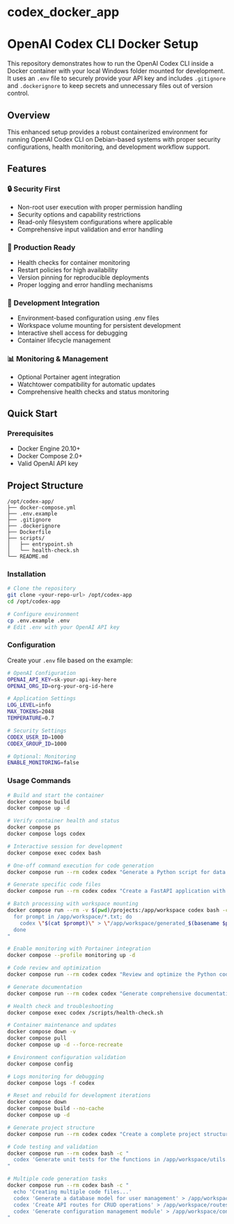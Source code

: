 # codex_docker_app

# OpenAI Codex CLI Docker Setup

This repository demonstrates how to run the OpenAI Codex CLI inside a Docker container with your local Windows folder mounted for development. It uses an `.env` file to securely provide your API key and includes `.gitignore` and `.dockerignore` to keep secrets and unnecessary files out of version control.

## Overview

This enhanced setup provides a robust containerized environment for running OpenAI Codex CLI on Debian-based systems with proper security configurations, health monitoring, and development workflow support.

## Features

### 🔒 Security First
- Non-root user execution with proper permission handling
- Security options and capability restrictions  
- Read-only filesystem configurations where applicable
- Comprehensive input validation and error handling

### 🚀 Production Ready
- Health checks for container monitoring
- Restart policies for high availability
- Version pinning for reproducible deployments
- Proper logging and error handling mechanisms

### 🔧 Development Integration
- Environment-based configuration using .env files
- Workspace volume mounting for persistent development
- Interactive shell access for debugging
- Container lifecycle management

### 📊 Monitoring & Management
- Optional Portainer agent integration
- Watchtower compatibility for automatic updates
- Comprehensive health checks and status monitoring

## Quick Start

### Prerequisites
- Docker Engine 20.10+
- Docker Compose 2.0+
- Valid OpenAI API key

## Project Structure

```
/opt/codex-app/
├── docker-compose.yml
├── .env.example
├── .gitignore
├── .dockerignore
├── Dockerfile
├── scripts/
│   ├── entrypoint.sh
│   └── health-check.sh
└── README.md
```

### Installation

```bash
# Clone the repository
git clone <your-repo-url> /opt/codex-app
cd /opt/codex-app

# Configure environment
cp .env.example .env
# Edit .env with your OpenAI API key
```

### Configuration

Create your `.env` file based on the example:

```bash
# OpenAI Configuration
OPENAI_API_KEY=sk-your-api-key-here
OPENAI_ORG_ID=org-your-org-id-here

# Application Settings
LOG_LEVEL=info
MAX_TOKENS=2048
TEMPERATURE=0.7

# Security Settings
CODEX_USER_ID=1000
CODEX_GROUP_ID=1000

# Optional: Monitoring
ENABLE_MONITORING=false
```

### Usage Commands

```bash
# Build and start the container
docker compose build
docker compose up -d

# Verify container health and status
docker compose ps
docker compose logs codex

# Interactive session for development
docker compose exec codex bash

# One-off command execution for code generation
docker compose run --rm codex codex "Generate a Python script for data processing"

# Generate specific code files
docker compose run --rm codex codex "Create a FastAPI application with authentication"

# Batch processing with workspace mounting
docker compose run --rm -v $(pwd)/projects:/app/workspace codex bash -c "
  for prompt in /app/workspace/*.txt; do
    codex \"$(cat $prompt)\" > \"/app/workspace/generated_$(basename $prompt .txt).py\"
  done
"

# Enable monitoring with Portainer integration
docker compose --profile monitoring up -d

# Code review and optimization
docker compose run --rm codex codex "Review and optimize the Python code in /app/workspace/main.py"

# Generate documentation
docker compose run --rm codex codex "Generate comprehensive documentation for the API endpoints"

# Health check and troubleshooting
docker compose exec codex /scripts/health-check.sh

# Container maintenance and updates
docker compose down -v
docker compose pull
docker compose up -d --force-recreate

# Environment configuration validation
docker compose config

# Logs monitoring for debugging
docker compose logs -f codex

# Reset and rebuild for development iterations
docker compose down
docker compose build --no-cache
docker compose up -d

# Generate project structure
docker compose run --rm codex codex "Create a complete project structure for a Python web application"

# Code testing and validation
docker compose run --rm codex bash -c "
  codex 'Generate unit tests for the functions in /app/workspace/utils.py' > /app/workspace/test_utils.py
"

# Multiple code generation tasks
docker compose run --rm codex bash -c "
  echo 'Creating multiple code files...'
  codex 'Generate a database model for user management' > /app/workspace/models.py
  codex 'Create API routes for CRUD operations' > /app/workspace/routes.py
  codex 'Generate configuration management module' > /app/workspace/config.py
"
```
